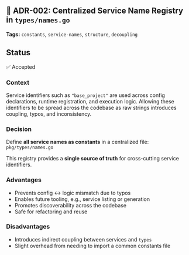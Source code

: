 ## 📄 ADR-002: Centralized Service Name Registry in `types/names.go`

**Tags:** `constants`, `service-names`, `structure`, `decoupling`

## Status

✅ Accepted

### Context

Service identifiers such as `"base_project"` are used across config declarations, runtime registration, and execution logic. 
Allowing these identifiers to be spread across the codebase as raw strings introduces coupling, typos, and inconsistency.

### Decision

Define **all service names as constants** in a centralized file:
`pkg/types/names.go`

This registry provides a **single source of truth** for cross-cutting service identifiers.

### Advantages

* Prevents config ↔ logic mismatch due to typos
* Enables future tooling, e.g., service listing or generation
* Promotes discoverability across the codebase
* Safe for refactoring and reuse

### Disadvantages

* Introduces indirect coupling between services and `types`
* Slight overhead from needing to import a common constants file
